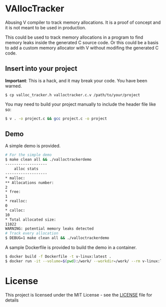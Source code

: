 # VAllocTracker

Abusing V compiler to track memory allocations. It is a proof of concept and
it is not meant to be used in production.

This could be used to track memory allocations in a program to find
memory leaks inside the generated C source code. Or this could be a basis to
add a custom memory allocator with V without modifing the generated C code.

## Insert into your project

**Important**: This is a hack, and it may break your code. You have been warned.

```
$ cp valloc_tracker.h valloctracker.c.v /path/to/your/project
```

You may need to build your project manually to include the header file like so:
```bash
$ v . -o project.c && gcc project.c -o project
```

## Demo

A simple demo is provided.
```bash
# For the simple demo
$ make clean all && ./valloctrackerdemo
-------------------
    alloc stats
-------------------
* malloc:
** Allocations number:
2
* free:
1
* realloc:
0
* calloc:
10
* Total allocated size:
11022
WARNING: potential memory leaks detected
# Track every allocation
$ DEBUG=1 make clean all && ./valloctrackerdemo
```

A sample Dockerfile is provided to build the demo in a container.
```bash
$ docker build -f Dockerfile -t v-linux:latest .
$ docker run -it --volume=$(pwd):/work/ --workdir=/work/ --rm v-linux:latest
```

# License
This project is licensed under the MIT License - see the [LICENSE](LICENSE)
file for details
